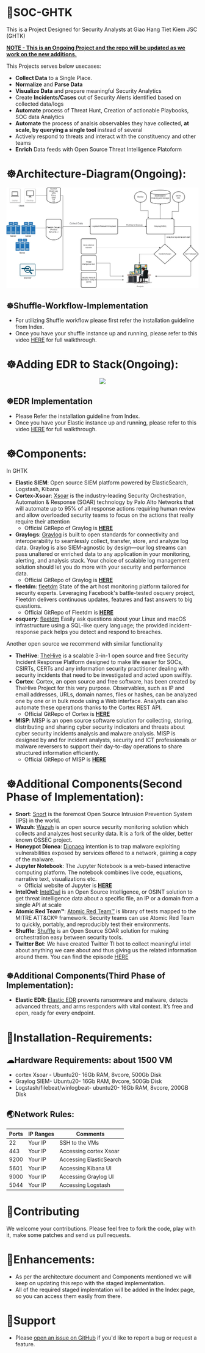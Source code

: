 # 🔴SOC-GHTK
This is a Project Designed for Security Analysts at Giao Hang Tiet Kiem JSC (GHTK)

<ins> **NOTE - This is an Ongoing Project and the repo will be updated as we work on the new additions.** </ins>

This Projects serves below usecases:
 - **Collect Data** to a Single Place.
 - **Normalize** and **Parse Data**
 - **Visualize Data** and prepare meaningful Security Analytics
 - Create **Incidents/Cases** out of Security Alerts identified based on collected data/logs
 - **Automate** process of Threat Hunt, Creation of actionable Playbooks, SOC data Analytics
 - **Automate** the process of analsis observables they have collected, **at scale, by querying a single tool** instead of several
 - Actively respond to threats and interact with the constituency and other teams
 - **Enrich** Data feeds with Open Source Threat Intelligence Platoform

# ☸Architecture-Diagram(Ongoing):
<p align="center"> <img src="images/GHTK-SOC.jpg"> </p>

## ☸Shuffle-Workflow-Implementation
 - For utilizing Shuffle workflow please first refer the installation guideline from Index.
 - Once you have your shuffle instance up and running, please refer to this video [HERE](https://youtu.be/Nb9_ahZMC5U) for full walkthrough.

# ☸Adding EDR to Stack(Ongoing):
<p align="center"> <img src="images/Part3.png"> </p>

## ☸EDR Implementation
 - Please Refer the installation guideline from Index.
 - Once you have your Elastic instance up and running, please refer to this video [HERE](https://youtu.be/fXLsY_eZoeE) for full walkthrough.

# ☸Components:
In GHTK 
 - **Elastic SIEM**: Open source SIEM platform powered by ElasticSearch, Logstash, Kibana
 - **Cortex-Xsoar**: [Xsoar](https://github.com/demisto/content) is the industry-leading Security Orchestration, Automation & Response (SOAR) technology by Palo Alto Networks that will automate up to 95% of all response actions requiring human review and allow overloaded security teams to focus on the actions that really require their attention
	- Official GitRepo of Graylog is **[HERE](https://www.paloaltonetworks.com/cortex/cortex-xsoar)**
 - **Graylogs**: [Graylog](https://github.com/Graylog2/graylog2-server) is built to open standards for connectivity and interoperability to seamlessly collect, transfer, store, and analyze log data. Graylog is also SIEM-agnostic by design—our log streams can pass unaltered or enriched data to any application in your monitoring, alerting, and analysis stack. Your choice of scalable log management solution should let you do more with your security and performance data.
    - Official GitRepo of Graylog is **[HERE](https://www.graylog.org/)**
 - **fleetdm**: [fleetdm](https://github.com/fleetdm/fleet) State of the art host monitoring platform tailored for security experts. Leveraging Facebook's battle-tested osquery project, Fleetdm delivers continuous updates, features and fast answers to big questions.
	- Official GitRepo of Fleetdm is **[HERE](https://fleetdm.com/)**
 - **osquery**: [fleetdm](https://github.com/osquery/osquery) Easily ask questions about your Linux and macOS infrastructure using a SQL-like query language; the provided incident-response pack helps you detect and respond to breaches.

	
Another open source we recommend with similar functionality
 - **TheHive**: [TheHive](https://thehive-project.org/) is a scalable 3-in-1 open source and free Security Incident Response Platform designed to make life easier for SOCs, CSIRTs, CERTs and any information security practitioner dealing with security incidents that need to be investigated and acted upon swiftly.
 - **Cortex**: Cortex, an open source and free software, has been created by TheHive Project for this very purpose. Observables, such as IP and email addresses, URLs, domain names, files or hashes, can be analyzed one by one or in bulk mode using a Web interface. Analysts can also automate these operations thanks to the Cortex REST API.
    - Official GitRepo of Cortex is **[HERE](https://github.com/TheHive-Project/Cortex)**
 - **MISP**: MISP is an open source software solution for collecting, storing, distributing and sharing cyber security indicators and threats about cyber security incidents analysis and malware analysis. MISP is designed by and for incident analysts, security and ICT professionals or malware reversers to support their day-to-day operations to share structured information efficiently.
   - Official GitRepo of MISP is **[HERE](https://github.com/MISP/MISP)**

# ☸Additional Components(Second Phase of Implementation):
 - **Snort**: [Snort](https://www.snort.org/) is the foremost Open Source Intrusion Prevention System (IPS) in the world.
 - **Wazuh**: [Wazuh](https://wazuh.com/) is an open source security monitoring solution which collects and analyzes host security data. It is a fork of the older, better known OSSEC project.
 - **Honeypot Dionea**: [Dionaea](https://dionaea.readthedocs.io/en/latest/index.html) intention is to trap malware exploiting vulnerabilities exposed by services offered to a network, gaining a copy of the malware.
 - **Jupyter Notebook**: The Jupyter Notebook is a web-based interactive computing platform. The notebook combines live code, equations, narrative text, visualizations etc.
   - Official website of Jupyter is **[HERE](https://jupyter.org/)**
 - **IntelOwl**: [IntelOwl](https://intelowlproject.github.io/) is an Open Source Intelligence, or OSINT solution to get threat intelligence data about a specific file, an IP or a domain from a single API at scale
 - **Atomic Red Team™**: [Atomic Red Team™](https://github.com/redcanaryco/atomic-red-team) is library of tests mapped to the MITRE ATT&CK® framework. Security teams can use Atomic Red Team to quickly, portably, and reproducibly test their environments.
 - **Shuffle**: [Shuffle](https://shuffler.io/) is an Open Source SOAR solution for making orchestration easy between security tools.
 - **Twitter Bot**: We have created Twitter TI bot to collect meaningful intel about anything we care about and thus giving us the related information around them. You can find the episode [HERE](https://youtu.be/onklNNJcfDU)

## ☸Additional Components(Third Phase of Implementation):
 - **Elastic EDR**: [Elastic EDR](https://www.elastic.co/endpoint-security/) prevents ransomware and malware, detects advanced threats, and arms responders with vital context. It’s free and open, ready for every endpoint.

# 🔽Installation-Requirements: 
## ☁Hardware Requirements: about 1500 VM
 - cortex Xsoar - Ubuntu20- 16Gb RAM, 8vcore, 500Gb Disk
 - Graylog SIEM- Ubuntu20- 16Gb RAM, 8vcore, 500Gb Disk
 - Logstash/filebeat/winlogbeat- ubuntu20- 16Gb RAM, 8vcore, 200GB Disk
## 🌏Network Rules:
| Ports | IP Ranges | Comments |
| --- | --- | --- |
| 22 | Your IP | SSH to the VMs |
| 443 | Your IP | Accessing cortex Xsoar|
| 9200 | Your IP | Accessing ElasticSearch|
| 5601 | Your IP | Accessing Kibana UI
| 9000 | Your IP | Accessing Graylog UI|
| 5044 | Your IP | Accessing Logstash|

# 🤝Contributing
We welcome your contributions. Please feel free to fork the code, play with it, make some patches and send us pull requests. 

# 🔼Enhancements:
 - As per the architecture document and Components mentioned we will keep on updating this repo with the staged implementation.
 - All of the required staged implemtation will be added in the Index page, so you can access them easily from there.

# 🙏Support
 - Please [open an issue on GitHub](https://github.com/ducna96/SOC-GHTK/issues/new) if you'd like to report a bug or request a feature.

